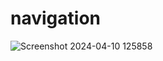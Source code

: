 # navigation
 
![Screenshot 2024-04-10 125858](https://github.com/dannncode/webpage-model/assets/110661011/c9a60139-f8f1-4b19-aa90-a0f0cd795e9a)
